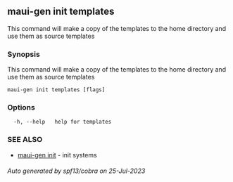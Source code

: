 ## maui-gen init templates

This command will make a copy of the templates to the home directory and use them as source templates

### Synopsis

This command will make a copy of the templates to the home directory and use them as source templates

```
maui-gen init templates [flags]
```

### Options

```
  -h, --help   help for templates
```

### SEE ALSO

* [maui-gen init](maui-gen_init.md)	 - init systems

###### Auto generated by spf13/cobra on 25-Jul-2023
